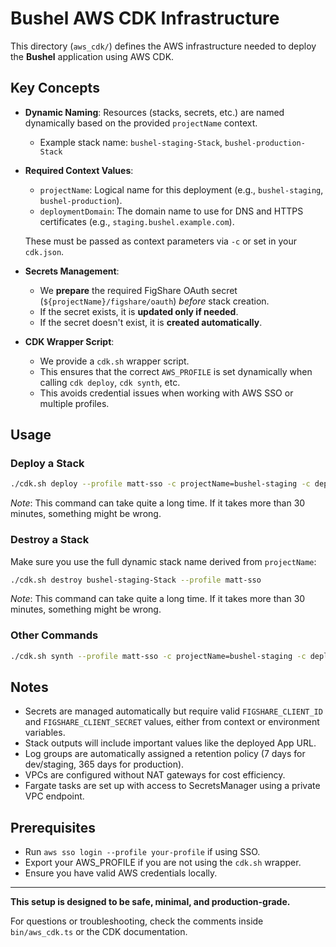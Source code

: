 # Bushel AWS CDK Infrastructure

This directory (`aws_cdk/`) defines the AWS infrastructure needed to deploy the **Bushel** application using AWS CDK.

## Key Concepts

- **Dynamic Naming**: Resources (stacks, secrets, etc.) are named dynamically based on the provided `projectName` context.
    - Example stack name: `bushel-staging-Stack`, `bushel-production-Stack`

- **Required Context Values**:
    - `projectName`: Logical name for this deployment (e.g., `bushel-staging`, `bushel-production`).
    - `deploymentDomain`: The domain name to use for DNS and HTTPS certificates (e.g., `staging.bushel.example.com`).

  These must be passed as context parameters via `-c` or set in your `cdk.json`.

- **Secrets Management**:
    - We **prepare** the required FigShare OAuth secret (`${projectName}/figshare/oauth`) *before* stack creation.
    - If the secret exists, it is **updated only if needed**.
    - If the secret doesn't exist, it is **created automatically**.

- **CDK Wrapper Script**:
    - We provide a `cdk.sh` wrapper script.
    - This ensures that the correct `AWS_PROFILE` is set dynamically when calling `cdk deploy`, `cdk synth`, etc.
    - This avoids credential issues when working with AWS SSO or multiple profiles.

## Usage

### Deploy a Stack

```bash
./cdk.sh deploy --profile matt-sso -c projectName=bushel-staging -c deploymentDomain=staging.bushel.example.com
```

_Note_: This command can take quite a long time. If it takes more than 30 minutes, something might be wrong.

### Destroy a Stack

Make sure you use the full dynamic stack name derived from `projectName`:

```bash
./cdk.sh destroy bushel-staging-Stack --profile matt-sso
```

_Note_: This command can take quite a long time. If it takes more than 30 minutes, something might be wrong.

### Other Commands

```bash
./cdk.sh synth --profile matt-sso -c projectName=bushel-staging -c deploymentDomain=staging.bushel.example.com
```


## Notes

- Secrets are managed automatically but require valid `FIGSHARE_CLIENT_ID` and `FIGSHARE_CLIENT_SECRET` values, either from context or environment variables.
- Stack outputs will include important values like the deployed App URL.
- Log groups are automatically assigned a retention policy (7 days for dev/staging, 365 days for production).
- VPCs are configured without NAT gateways for cost efficiency.
- Fargate tasks are set up with access to SecretsManager using a private VPC endpoint.

## Prerequisites

- Run `aws sso login --profile your-profile` if using SSO.
- Export your AWS_PROFILE if you are not using the `cdk.sh` wrapper.
- Ensure you have valid AWS credentials locally.


---

**This setup is designed to be safe, minimal, and production-grade.**

For questions or troubleshooting, check the comments inside `bin/aws_cdk.ts` or the CDK documentation.
